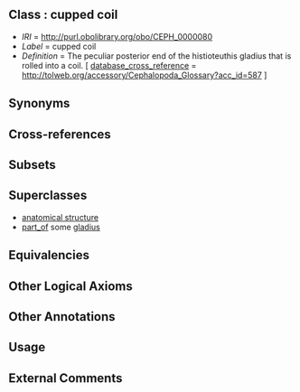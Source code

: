
## Class : cupped coil

 * *IRI* = http://purl.obolibrary.org/obo/CEPH_0000080
 * *Label* = cupped coil
 * *Definition* = The peculiar posterior end of the histioteuthis gladius that is rolled into a coil. [ [database_cross_reference](../../ef/oboInOwl#hasDbXref.md) = http://tolweb.org/accessory/Cephalopoda_Glossary?acc_id=587 ]

## Synonyms


## Cross-references


## Subsets


## Superclasses

 * [anatomical structure](../../UBERON/61/UBERON_0000061.md)
 * [part_of](../../BFO/50/BFO_0000050.md) some [gladius](../../CEPH/24/CEPH_0000124.md)

## Equivalencies


## Other Logical Axioms


## Other Annotations


## Usage


## External Comments

